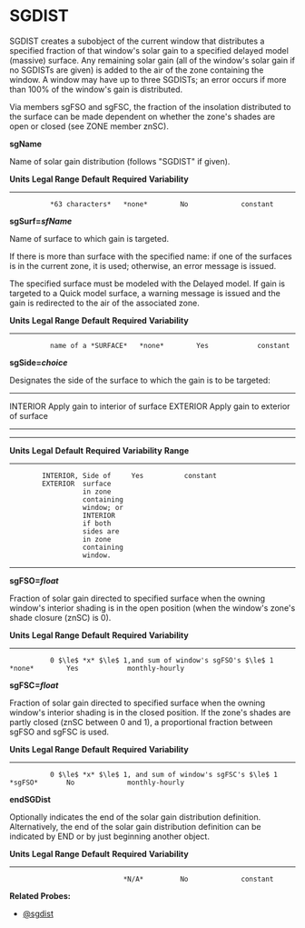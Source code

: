 # SGDIST

SGDIST creates a subobject of the current window that distributes a specified fraction of that window's solar gain to a specified delayed model (massive) surface. Any remaining solar gain (all of the window's solar gain if no SGDISTs are given) is added to the air of the zone containing the window. A window may have up to three SGDISTs; an error occurs if more than 100% of the window's gain is distributed.

Via members sgFSO and sgFSC, the fraction of the insolation distributed to the surface can be made dependent on whether the zone's shades are open or closed (see ZONE member znSC).

**sgName**

Name of solar gain distribution (follows "SGDIST" if given).

  **Units**   **Legal Range**   **Default**   **Required**   **Variability**
  ----------- ----------------- ------------- -------------- -----------------
              *63 characters*   *none*        No             constant

**sgSurf=*sfName***

Name of surface to which gain is targeted.

If there is more than surface with the specified name: if one of the surfaces is in the current zone, it is used; otherwise, an error message is issued.

<!--
??Qualified naming scheme for referencing surfaces in other zones.  
-->
The specified surface must be modeled with the Delayed model. If gain is targeted to a Quick model surface, a warning message is issued and the gain is redirected to the air of the associated zone.

  **Units**   **Legal Range**       **Default**   **Required**   **Variability**
  ----------- --------------------- ------------- -------------- -----------------
              name of a *SURFACE*   *none*        Yes            constant

**sgSide=*choice***

Designates the side of the surface to which the gain is to be targeted:

  ---------- -----------------------------------
  INTERIOR   Apply gain to interior of surface
  EXTERIOR   Apply gain to exterior of surface
  ---------- -----------------------------------

  ------------------------------------------------------------
  **Units** **Legal** **Default** **Required** **Variability**
            **Range**
  --------- --------- ----------- ------------ ---------------
            INTERIOR, Side of     Yes          constant
            EXTERIOR  surface
                      in zone
                      containing
                      window; or
                      INTERIOR
                      if both
                      sides are
                      in zone
                      containing
                      window.

  ------------------------------------------------------------

<!--
  ??This can produce some strange arrangements; verify that energy balance can be properly defined in all cases.
-->
**sgFSO=*float***

Fraction of solar gain directed to specified surface when the owning window's interior shading is in the open position (when the window's zone's shade closure (znSC) is 0).

  **Units**   **Legal Range**                                           **Default**   **Required**   **Variability**
  ----------- --------------------------------------------------------- ------------- -------------- -----------------
              0 $\le$ *x* $\le$ 1,and sum of window's sgFSO's $\le$ 1   *none*        Yes            monthly-hourly

**sgFSC=*float***

Fraction of solar gain directed to specified surface when the owning window's interior shading is in the closed position. If the zone's shades are partly closed (znSC between 0 and 1), a proportional fraction between sgFSO and sgFSC is used.

  **Units**   **Legal Range**                                            **Default**   **Required**   **Variability**
  ----------- ---------------------------------------------------------- ------------- -------------- -----------------
              0 $\le$ *x* $\le$ 1, and sum of window's sgFSC's $\le$ 1   *sgFSO*       No             monthly-hourly

**endSGDist**

Optionally indicates the end of the solar gain distribution definition. Alternatively, the end of the solar gain distribution definition can be indicated by END or by just beginning another object.

  **Units**   **Legal Range**   **Default**   **Required**   **Variability**
  ----------- ----------------- ------------- -------------- -----------------
                                *N/A*         No             constant

**Related Probes:**

- [@sgdist](#p_sgdist)
